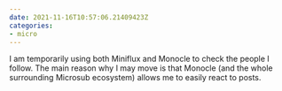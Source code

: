 ```yaml
---
date: 2021-11-16T10:57:06.21409423Z
categories:
- micro
---
```


I am temporarily using both Miniflux and Monocle to check the people I follow. The main reason why I may move is that Monocle (and the whole surrounding Microsub ecosystem) allows me to easily react to posts.
